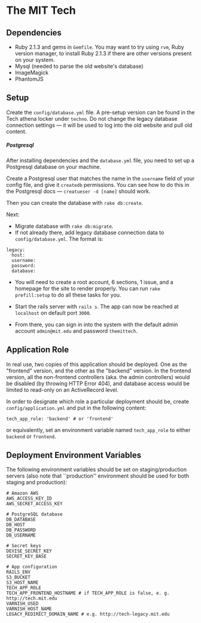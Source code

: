 The MIT Tech
===============

Dependencies
------------

* Ruby 2.1.3 and gems in `Gemfile`.
You may want to try using `rvm`, Ruby version manager, to install Ruby 2.1.3 if there are other versions present on your system.
* Mysql (needed to parse the old website's database)
* ImageMagick
* PhantomJS

Setup
-----
Create the `config/database.yml` file. A pre-setup version can be found in the Tech athena locker under `techno`. Do not change the legacy database connection settings — it will be used to log into the old website and pull old content.

##### Postgresql

After installing dependencies and the `database.yml` file, you need to set up a Postgresql database on your machine. 

Create a Postgresql user that matches the name in the `username` field of your config file, and give it `createdb` permissions. You can see how to do this in the Postgresql docs — `creatueser -d [name]` should work.

Then you can create the database with `rake db:create`.

Next: 
* Migrate database with `rake db:migrate`.
* If not already there, add legacy database connection data to `config/database.yml`. The format is: 
```
legacy:
  host: 
  username: 
  password: 
  database: 
```

* You will need to create a root account, 6 sections, 1 issue, and a homepage for the site to render properly. You can run `rake prefill:setup` to do all these tasks for you.

* Start the rails server with `rails s`. The app can now be reached at `localhost` on default port `3000`.
* From there, you can sign in into the system with the default admin account `admin@mit.edu` and password `themittech`.

Application Role
----------------

In real use, two copies of this application should be deployed. One as the "frontend" version, and the other as the "backend" version. In the frontend version, all the non-frontend controllers (aka. the admin controllers) would be disabled (by throwing HTTP Error 404), and database access would be limited to read-only on an ActiveRecord level. 

In order to designate which role a particular deployment should be, create ``config/application.yml`` and put in the following content: 

```
tech_app_role: 'backend' # or 'frontend'
```

or equivalently, set an environment variable named ``tech_app_role`` to either ``backend`` or ``frontend``. 

Deployment Environment Variables
--------------------------------

The following environment variables should be set on staging/production servers (also note that ``production'' environment should be used for both staging and production):

```
# Amazon AWS
AWS_ACCESS_KEY_ID
AWS_SECRET_ACCESS_KEY

# PostgreSQL database
DB_DATABASE
DB_HOST
DB_PASSWORD
DB_USERNAME

# Secret keys
DEVISE_SECRET_KEY
SECRET_KEY_BASE

# App configuration
RAILS_ENV
S3_BUCKET
S3_HOST_NAME
TECH_APP_ROLE
TECH_APP_FRONTEND_HOSTNAME # if TECH_APP_ROLE is false, e. g. http://tech.mit.edu
VARNISH_USED
VARNISH_HOST_NAME
LEGACY_REDIRECT_DOMAIN_NAME # e.g. http://tech-legacy.mit.edu
```